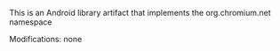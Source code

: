 
This is an Android library artifact that implements the org.chromium.net namespace

Modifications: none
